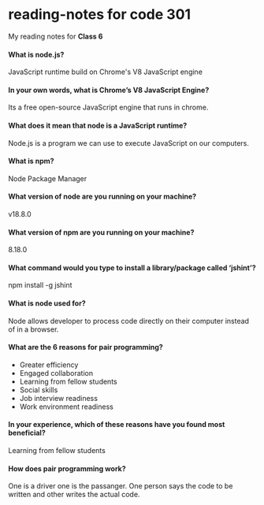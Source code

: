 # reading-notes for code 301

My reading notes for **Class 6**


#### What is node.js?

JavaScript runtime build on Chrome's V8 JavaScript engine

#### In your own words, what is Chrome’s V8 JavaScript Engine?

Its a free open-source JavaScript engine that runs in chrome.

#### What does it mean that node is a JavaScript runtime?

Node.js is a program we can use to execute JavaScript on our computers.

#### What is npm?

Node Package Manager

#### What version of node are you running on your machine?

v18.8.0

#### What version of npm are you running on your machine?

8.18.0

#### What command would you type to install a library/package called ‘jshint’?

npm install -g jshint

#### What is node used for?

Node allows developer to process code directly on their computer instead of in a browser.

#### What are the 6 reasons for pair programming?

* Greater efficiency
* Engaged collaboration
* Learning from fellow students
* Social skills
* Job interview readiness
* Work environment readiness

#### In your experience, which of these reasons have you found most beneficial?

Learning from fellow students

#### How does pair programming work?

One is a driver one is the passanger. One person says the code to be written and other writes the actual code.